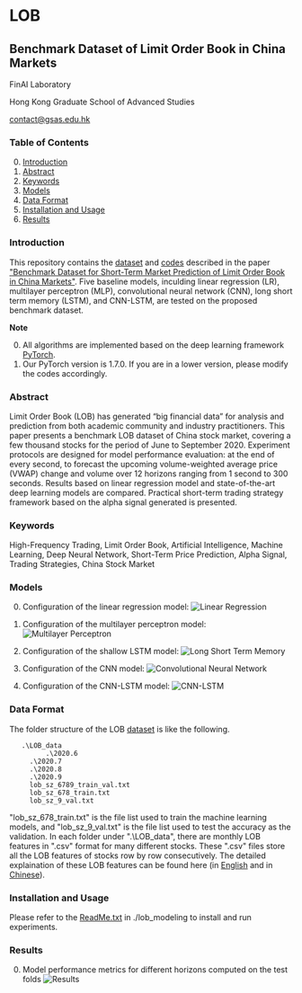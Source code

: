 # LOB
## Benchmark Dataset of Limit Order Book in China Markets

FinAI Laboratory

Hong Kong Graduate School of Advanced Studies

contact@gsas.edu.hk

### Table of Contents
0. [Introduction](#introduction)
1. [Abstract](#abstract)
2. [Keywords](#keywords)
3. [Models](#models)
4. [Data Format](#data)
5. [Installation and Usage](#install)
6. [Results](#results)

### Introduction

This repository contains the [dataset](https://drive.google.com/file/d/13xgOAXhVa1QhZLg4DaqWwbCZVNhXNKiw/view?usp=sharing) and [codes](https://github.com/hkgsas/LOB/tree/master/lob_modeling) described in the paper ["Benchmark Dataset for Short-Term Market Prediction of Limit Order Book in China Markets"](https://github.com/hkgsas/LOB/blob/master/Benchmark%20Dataset%20for%20Short-Term%20Market%20Prediction%20of%20Limit%20Order%20Book%20in%20China%20Markets%202020%20Nov%20v3.pdf). Five baseline models, inculding linear regression (LR), multilayer perceptron (MLP), convolutional neural network (CNN), long short term memory (LSTM), and CNN-LSTM, are tested on the proposed benchmark dataset.

**Note**

0. All algorithms are implemented based on the deep learning framework [PyTorch](https://pytorch.org/).
0. Our PyTorch version is 1.7.0. If you are in a lower version, please modify the codes accordingly.

### Abstract

Limit Order Book (LOB) has generated “big financial data” for analysis and prediction from both academic community and industry practitioners. This paper presents a benchmark LOB dataset of China stock market, covering a few thousand stocks for the period of June to September 2020. Experiment protocols are designed for model performance evaluation: at the end of every second, to forecast the upcoming volume-weighted average price (VWAP) change and volume over 12 horizons ranging from 1 second to 300 seconds. Results based on linear regression model and state-of-the-art deep learning models are compared. Practical short-term trading strategy framework based on the alpha signal generated is presented.

### Keywords 
High-Frequency Trading, Limit Order Book, Artificial Intelligence, Machine Learning, Deep Neural Network, Short-Term Price Prediction, Alpha Signal, Trading Strategies, China Stock Market

### Models
0. Configuration of the linear regression model:
	![Linear Regression](https://github.com/hkgsas/LOB/blob/master/lr.png)

0. Configuration of the multilayer perceptron model:
	![Multilayer Perceptron](https://github.com/hkgsas/LOB/blob/master/mlp.png)
	
0. Configuration of the shallow LSTM model:
	![Long Short Term Memory](https://github.com/hkgsas/LOB/blob/master/mlp.png)
	
0. Configuration of the CNN model:
	![Convolutional Neural Network](https://github.com/hkgsas/LOB/blob/master/cnn.png)

0. Configuration of the CNN-LSTM model:
	![CNN-LSTM](https://github.com/hkgsas/LOB/blob/master/cnnlstm.png)

### Data Format
The folder structure of the LOB [dataset](https://drive.google.com/file/d/13xgOAXhVa1QhZLg4DaqWwbCZVNhXNKiw/view?usp=sharing) is like the following.
```
   .\LOB_data
         .\2020.6
	 .\2020.7
	 .\2020.8
	 .\2020.9
	 lob_sz_6789_train_val.txt
	 lob_sz_678_train.txt
	 lob_sz_9_val.txt 
```
"lob_sz_678_train.txt" is the file list used to train the machine learning models, and "lob_sz_9_val.txt" is the file list used to test the accuracy as the validation. In each folder under ".\LOB_data", there are monthly LOB features in ".csv" format for many different stocks. These ".csv" files store all the LOB features of stocks row by row consecutively. The detailed explaination of these LOB features can be found here (in [English](https://github.com/hkgsas/LOB/blob/master/lob_x_y_explaination_v1.xlsx) and in [Chinese](https://github.com/hkgsas/LOB/blob/master/lob_x_y%E8%AF%B4%E6%98%8E%E5%90%AB%E5%BD%92%E4%B8%80%E5%8C%96%E5%A4%84%E7%90%86.xlsx)).



### Installation and Usage
Please refer to the [ReadMe.txt](https://github.com/hkgsas/LOB/blob/master/lob_modeling/README.md) in ./lob_modeling to install and run experiments.


### Results

0. Model performance metrics for different horizons computed on the test folds
        ![Results](https://github.com/hkgsas/LOB/blob/master/results.png)
